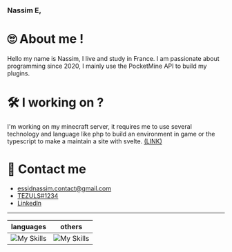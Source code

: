 ### Nassim E,

# 🙄 About me !
Hello my name is Nassim, I live and study in France. I am passionate about programming since 2020, I mainly use the PocketMine API to build my plugins.

# 🛠 I working on ?
I'm working on my minecraft server, it requires me to use several technology and language like php to build an environment in game or the typescript to make a maintain a site with svelte. [(LINK)](https://github.com/ArkaniaStudios)


# 🔗 Contact me 
- [essidnassim.contact@gmail.com](mailto:essidnassim.contact@gmail.com)
- [TEZULS#1234](https://discord.com/users/495901655133323265)
- [Linkedln](https://www.linkedin.com/in/nassim-essid-574127255/)

---
| languages  | others  |
| -- | -- |
| ![My Skills](https://skillicons.dev/icons?i=html,css,php,javascript,typescript&perline=5) | ![My Skills](https://skillicons.dev/icons?i=github,git,discord,svelte&perline=3) |
